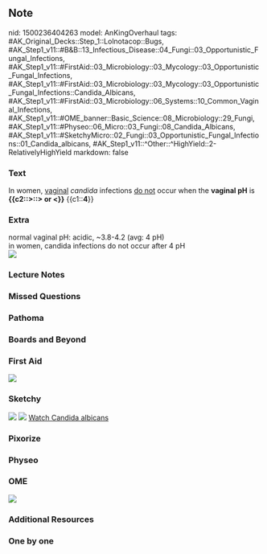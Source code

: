## Note
nid: 1500236404263
model: AnKingOverhaul
tags: #AK_Original_Decks::Step_1::Lolnotacop::Bugs, #AK_Step1_v11::#B&B::13_Infectious_Disease::04_Fungi::03_Opportunistic_Fungal_Infections, #AK_Step1_v11::#FirstAid::03_Microbiology::03_Mycology::03_Opportunistic_Fungal_Infections, #AK_Step1_v11::#FirstAid::03_Microbiology::03_Mycology::03_Opportunistic_Fungal_Infections::Candida_Albicans, #AK_Step1_v11::#FirstAid::03_Microbiology::06_Systems::10_Common_Vaginal_Infections, #AK_Step1_v11::#OME_banner::Basic_Science::08_Microbiology::29_Fungi, #AK_Step1_v11::#Physeo::06_Micro::03_Fungi::08_Candida_Albicans, #AK_Step1_v11::#SketchyMicro::02_Fungi::03_Opportunistic_Fungal_Infections::01_Candida_albicans, #AK_Step1_v11::^Other::^HighYield::2-RelativelyHighYield
markdown: false

### Text
In women, <u>vaginal</u> <i>candida</i> infections <u>do not</u>
occur when the <b>vaginal pH</b> is <b>{{c2::>::> or
<}}</b> {{c1::<b>4</b>}}

### Extra
<div>
  normal vaginal pH: acidic, ~3.8-4.2 (avg: 4 pH)
</div>
<div>
  in women, candida infections do not occur after 4 pH
</div><img src="paste-17742509900195.jpg">

### Lecture Notes


### Missed Questions


### Pathoma


### Boards and Beyond


### First Aid
<img src="tmp9ljfitbd.png">

### Sketchy
<img src="paste-404452775297027.jpg"> <img src=
"paste-3b7224579824717e47665146c2d45f46aa26abd2.png"> <a href=
"https://dashboard.sketchy.com/study/medical/courses/medical-microbiology/units/medical-microbiology-fungi/videos/medical-microbiology-fungi-opportunistic-fungal-infections-candida-albicans?utm_source=anki&utm_medium=partnership&utm_campaign=february_update&utm_content=medical">
Watch Candida albicans</a>

### Pixorize


### Physeo


### OME
<div class="ome-widget">
  <a href=
  "https://onlinemeded.org/spa/microbiology/fungi/acquire?ref=anki">
  <img src="_OME_AnkiFlashcards_Lesson_4.png"></a>
</div>

### Additional Resources


### One by one


